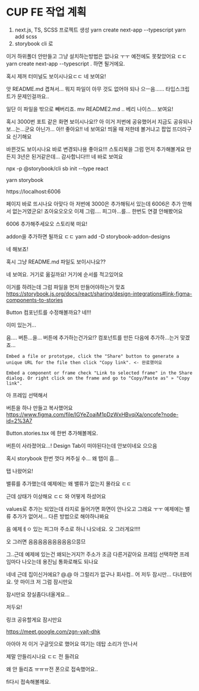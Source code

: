 # CUP FE 작업 계획

1. next.js, TS, SCSS 프로젝트 생성
  yarn create next-app --typescript
  yarn add scss
2. storybook cli 로 
  

이거 하위폴더 안만들고 그냥  설치하는방법은 없나요 ㅜㅜ 예전에도 못찾았어요 ㄷㄷ
yarn create next-app --typescript . 하면 될거에요.

혹시 제꺼 터미널도 보이시나요ㄷㄷ 네 보여요!

앗 README.md 겹쳐서...
뭐지 파일이 아무 것도 없어야 되나
으ㅡ음......
타입스크립트가 문제인걸까요..

일단 이 파일을 밖으로 빼버리죠.
mv README2.md ..
베리 나이스...
보여요!

혹시 3000번 포트 같은 화면 보이시나요!?
아 이거 저번에 공유했어서 지금도 공유되나보...는...군요 아닌가... 아!! 좋아요!!
네 보여요! 띄울 때 저한테 볼거냐고 팝업 뜨더라구요 신기해요

바뀐것도 보이시나요 바로 변경되나용 좋아요!!! 스토리북을 그럼 먼저 추가해볼게요 만든지 3년은 된거같은데...
감사합니다!!!
네 바로 보여요 

npx -p @storybook/cli sb init --type react

yarn storybook

https://localhost:6006

페이지 바로 뜨시나요 아맞다 
아 저번에 3000은 추가해둬서 있는데 6006은 추가 안해서 없는거였군요! 
죠아요오오오
이제 그럼....
피그마...를... 한번도 연결 안해봤어요


6006 추가해주세요오
스토리북 떠요!

addon을 추가하면 될까요 ㄷㄷ 
yarn add -D storybook-addon-designs

네 해보죠!

혹시 그냥 README.md 파일도 보이시나요??

네 보여요. 거기로 옮길까요! 거기에 순서를 적고있어요

이거를 하려는데 그럼 파일을 먼저 만들어야하는거 맞죠
https://storybook.js.org/docs/react/sharing/design-integrations#link-figma-components-to-stories


Button 컴포넌트를 수정해볼까요?  네!!!

이미 있는거...

음.... 버튼...을... 버튼에 추가하는건가요!?
컴포넌트를 만든 다음에 추가하...는거 맞겠죠...

    Embed a file or prototype, click the "Share" button to generate a unique URL for the file then click "Copy link". <- 완료했어요

    Embed a component or frame check "Link to selected frame" in the Share dialog. Or right click on the frame and go to "Copy/Paste as" » "Copy link".

아 프레임 선택해서

버튼을 하나 만들고 복사했어요
https://www.figma.com/file/lGYeZoaiM1pDzWxHBvqiXa/oncofe?node-id=2%3A7


Button.stories.tsx 에 한번 추가해볼께요.

버튼이 사라졌어요...!
Design Tab이 떠야된다는데 안보이네요 으으음

혹시 storybook 한번 껏다 켜주실 수...
왜 탭이 흠...

탭 나왔어요!

밸류를 추가했는데 예제에는 왜 밸류가 없는지 몰라요 ㄷㄷ

근데 상태가 이상해요 ㄷㄷ
와 어떻게 하셨어요

values로 추가는 되었는데 라지로 들어가면 화면이 안나오고 그래요 ㅜㅜ
예제에는 밸류 추가가 없어서... 다른 방법으로 해야하나봐요

음 예제ㅔㅇ 있는 피그마 주소로 하니 나오네요.
오 그러게요!!!!


오 그러면 음음음음음음음음음으믕므

그..근데 예제에 있는건 왜되는거지?!
주소가 조금 다른거같아요
프레임 선택하면 프레임마다 나오는데
용진님 통화로해도 되나요

네네 근데 집이신거에요? @.@ 아 그럴리가 없구나 회사컴.. 어 저두 잠시만... 다녀왔어요. 앗 마이크 저 그럼 잠시만요

잠시만요 장실좀다녀올게요...

저두요!

링크 공유할게요 잠시만요

https://meet.google.com/zgn-yajt-dhk

아아아
저
이거 구글밋으로 했어요 여기는 데탑 소리가 안나서

제말 안들리시나요 ㄷㄷ 전 들려요

왜 안 들리죠 ㅠㅠㅠ전 폰으로 접속했어요..



fi다시 접속해볼께요.